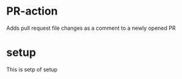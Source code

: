 # PR-action
Adds pull request file changes as a comment to a newly opened PR

# setup

This is setp of setup
